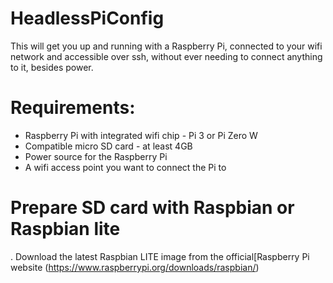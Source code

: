 # HeadlessPiConfig

This  will get you up and running with a Raspberry Pi, connected to your wifi network and accessible over ssh, without ever needing to connect anything to it, besides power.

# Requirements:
* Raspberry Pi with integrated wifi chip - Pi 3 or Pi Zero W
* Compatible micro SD card - at least 4GB
* Power source for the Raspberry Pi
* A wifi access point you want to connect the Pi to


# Prepare SD card with Raspbian or Raspbian lite
. Download the latest Raspbian LITE image from the official[Raspberry Pi website (https://www.raspberrypi.org/downloads/raspbian/)
